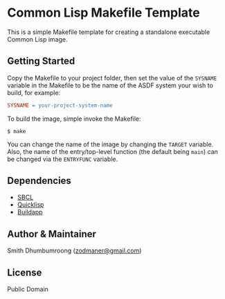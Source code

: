# Common Lisp Makefile Template

This is a simple Makefile template for creating a standalone
executable Common Lisp image.

## Getting Started

Copy the Makefile to your project folder, then set the value of the
`SYSNAME` variable in the Makefile to be the name of the ASDF system
your wish to build, for example:

``` makefile
SYSNAME = your-project-system-name
```

To build the image, simple invoke the Makefile:

``` shell
$ make
```

You can change the name of the image by changing the `TARGET`
variable. Also, the name of the entry/top-level function (the default
being `main`) can be changed via the `ENTRYFUNC` variable.

## Dependencies

* [SBCL](http://www.sbcl.org)
* [Quicklisp](https://www.quicklisp.org)
* [Buildapp](https://www.xach.com/lisp/buildapp/)

## Author & Maintainer

Smith Dhumbumroong (<zodmaner@gmail.com>)

## License

Public Domain
